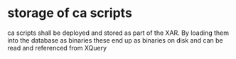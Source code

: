 # storage of ca scripts

ca scripts shall be deployed and stored as part of the XAR. By loading them
into the database as binaries these end up as binaries on disk and can be
read and referenced from XQuery